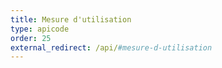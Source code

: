 ```yaml
---
title: Mesure d'utilisation
type: apicode
order: 25
external_redirect: /api/#mesure-d-utilisation
---
```

